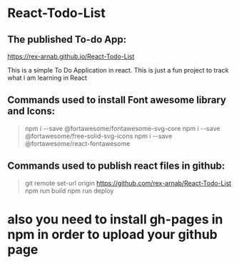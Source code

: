 # React-Todo-List

## The published To-do App:
https://rex-arnab.github.io/React-Todo-List

This is a simple To Do Application in react.
This is just a fun project to track what i am learning in React

## Commands used to install Font awesome library and Icons:

> npm i --save @fortawesome/fontawesome-svg-core
> npm i --save @fortawesome/free-solid-svg-icons
> npm i --save @fortawesome/react-fontawesome

## Commands used to publish react files in github:
> git remote set-url origin https://github.com/rex-arnab/React-Todo-List
> npm run build
> npm run deploy
# also you need to install gh-pages in npm in order to upload your github page